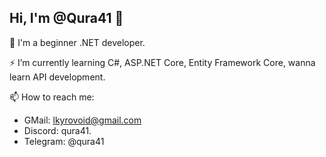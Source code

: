 ## Hi, I'm @Qura41 👋

🔭 I'm a beginner .NET developer.

⚡ I’m currently learning C#, ASP.NET Core, Entity Framework Core, wanna learn API development.

📫 How to reach me:
- GMail: lkyrovoid@gmail.com
- Discord: qura41.
- Telegram: @qura41

<!--
**Qura41/Qura41** is a ✨ _special_ ✨ repository because its `README.md` (this file) appears on your GitHub profile.

Here are some ideas to get you started:

- 🔭 I’m currently working on ...
- 🌱 I’m currently learning ...
- 👯 I’m looking to collaborate on ...
- 🤔 I’m looking for help with ...
- 💬 Ask me about ...
- 📫 How to reach me: ...
- 😄 Pronouns: ...
- ⚡ Fun fact: ...
-->
